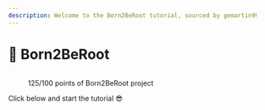 ```yaml
---
description: Welcome to the Born2BeRoot tutorial, sourced by gemartin99.
---
```


# 📘 Born2BeRoot

<figure><img src=".gitbook/assets/image (228).png" alt=""><figcaption><p>125/100 points of Born2BeRoot project</p></figcaption></figure>

Click below and start the tutorial :sunglasses:

